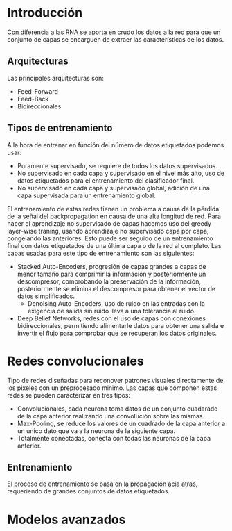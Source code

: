 # Introducción
Con diferencia a las RNA se aporta en crudo los datos a la red para que un conjunto de capas se encarguen de extraer las características de los datos.
## Arquitecturas
Las principales arquitecturas son:
- Feed-Forward
- Feed-Back
- Bidireccionales

## Tipos de entrenamiento
A la hora de entrenar en función del número de datos etiquetados podemos usar:
- Puramente supervisado, se requiere de todos los datos supervisados.
- No supervisado en cada capa y supervisado en el nivel más alto, uso de datos etiquetados para el entrenamiento del clasificador final.
- No supervisado en cada capa y supervisado global, adición de una capa supervisada para un entrenamiento global.

El entrenamiento de estas redes tienen un problema a causa de la pérdida de la señal del backpropagation en causa de una alta longitud de red.
Para hacer el aprendizaje no supervisado de capas hacemos uso del greedy layer-wise traning, usando aprendizaje no supervisado capa por capa, congelando las anteriores. Esto puede ser seguido de un entrenamiento final con datos etiquetados de una última capa o de la red al completo. Las capas usadas para este tipo de entrenamiento son las siguientes:
- Stacked Auto-Encoders, progresión de capas grandes a capas de menor tamaño para comprimir la información y posteriormente un descompresor, comprobando la preservación de la información, posteriormente se elimina el descompresor para obtener el vector de datos simplificados.
	- Denoising Auto-Encoders, uso de ruido en las entradas con la exigencia de salida sin ruido lleva a una tolerancia al ruido.
- Deep Belief Networks, redes con el uso de capas con conexiones bidireccionales, permitiendo alimentarle datos para obtener una salida e invertir el flujo para comprobar que se recuperan los datos originales.

# Redes convolucionales
Tipo de redes diseñadas para reconover patrones visuales directamente de los pixeles con un preprocesado minimo.
Las capas que componen estas redes se pueden caracterizar en tres tipos:
- Convolucionales, cada neurona toma datos de un conjunto cuadarado de la capa anterior realizando una convolución sobre las mismas.
- Max-Pooling, se reduce los valores de un cuadrado de la capa anterior a un unico dato que va a la neurona de la siguiente capa.
- Totalmente conectadas, conecta con todas las neuronas de la capa anterior.

## Entrenamiento
El proceso de entrenamiento se basa en la propagación acia atras, requeriendo de grandes conjuntos de datos etiquetados.
# Modelos avanzados